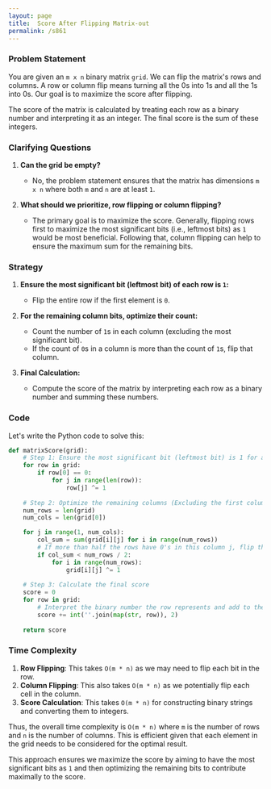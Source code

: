 ```yaml
---
layout: page
title:  Score After Flipping Matrix-out
permalink: /s861
---
```


### Problem Statement

You are given an `m x n` binary matrix `grid`. We can flip the matrix's rows and columns. A row or column flip means turning all the 0s into 1s and all the 1s into 0s. Our goal is to maximize the score after flipping.

The score of the matrix is calculated by treating each row as a binary number and interpreting it as an integer. The final score is the sum of these integers.

### Clarifying Questions

1. **Can the grid be empty?**
   - No, the problem statement ensures that the matrix has dimensions `m x n` where both `m` and `n` are at least `1`.

2. **What should we prioritize, row flipping or column flipping?**
   - The primary goal is to maximize the score. Generally, flipping rows first to maximize the most significant bits (i.e., leftmost bits) as `1` would be most beneficial. Following that, column flipping can help to ensure the maximum sum for the remaining bits.

### Strategy

1. **Ensure the most significant bit (leftmost bit) of each row is `1`:**
   - Flip the entire row if the first element is `0`.

2. **For the remaining column bits, optimize their count:**
   - Count the number of `1`s in each column (excluding the most significant bit).
   - If the count of `0`s in a column is more than the count of `1`s, flip that column.

3. **Final Calculation:**
   - Compute the score of the matrix by interpreting each row as a binary number and summing these numbers.

### Code

Let's write the Python code to solve this:

```python
def matrixScore(grid):
    # Step 1: Ensure the most significant bit (leftmost bit) is 1 for all rows
    for row in grid:
        if row[0] == 0:
            for j in range(len(row)):
                row[j] ^= 1
    
    # Step 2: Optimize the remaining columns (Excluding the first column)
    num_rows = len(grid)
    num_cols = len(grid[0])

    for j in range(1, num_cols):
        col_sum = sum(grid[i][j] for i in range(num_rows))
        # If more than half the rows have 0's in this column j, flip this column
        if col_sum < num_rows / 2:
            for i in range(num_rows):
                grid[i][j] ^= 1
    
    # Step 3: Calculate the final score
    score = 0
    for row in grid:
        # Interpret the binary number the row represents and add to the total score
        score += int(''.join(map(str, row)), 2)
    
    return score
```

### Time Complexity

1. **Row Flipping**: This takes `O(m * n)` as we may need to flip each bit in the row.
2. **Column Flipping**: This also takes `O(m * n)` as we potentially flip each cell in the column.
3. **Score Calculation**: This takes `O(m * n)` for constructing binary strings and converting them to integers.

Thus, the overall time complexity is `O(m * n)` where `m` is the number of rows and `n` is the number of columns. This is efficient given that each element in the grid needs to be considered for the optimal result.

This approach ensures we maximize the score by aiming to have the most significant bits as `1` and then optimizing the remaining bits to contribute maximally to the score.